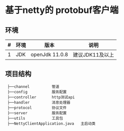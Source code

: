 # 基于netty的 protobuf客户端

## 环境



 | #    | 环境 | 版本           | 说明            |
 | ---- | ---- | -------------- | --------------- |
 | 1    | JDK  | openJdk 11.0.8 | 建议JDK11及以上 |



## 项目结构

```
 ├──channel          管道
 ├──config           服务配置
 ├──controller       http测试api
 ├──handler          消息处理器
 ├──protocol         协议文件
 ├──server           服务配置
 ├──utils            工具包
 ├──NettyClientApplication.java   主启动类
```
